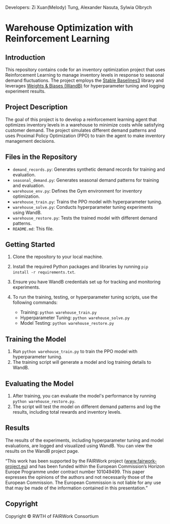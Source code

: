 Developers: Zi Xuan(Melody) Tung, Alexander Nasuta, Sylwia Olbrych

# Warehouse Optimization with Reinforcement Learning

## Introduction
This repository contains code for an inventory optimization project that uses Reinforcement Learning to manage inventory levels in response to seasonal demand fluctuations. The project employs the [Stable Baselines3](https://github.com/DLR-RM/stable-baselines3) library and leverages [Weights & Biases (WandB)](https://wandb.ai/) for hyperparameter tuning and logging experiment results.

## Project Description
The goal of this project is to develop a reinforcement learning agent that optimizes inventory levels in a warehouse to minimize costs while satisfying customer demand. The project simulates different demand patterns and uses Proximal Policy Optimization (PPO) to train the agent to make inventory management decisions.

## Files in the Repository
- `demand_records.py`: Generates synthetic demand records for training and evaluation.
- `seasonal_demand.py`: Generates seasonal demand patterns for training and evaluation.
- `warehouse_env.py`: Defines the Gym environment for inventory optimization.
- `warehouse_train.py`: Trains the PPO model with hyperparameter tuning.
- `warehouse_solve.py`: Conducts hyperparameter tuning experiments using WandB.
- `warehouse_restore.py`: Tests the trained model with different demand patterns.
- `README.md`: This file.

## Getting Started
1. Clone the repository to your local machine.
2. Install the required Python packages and libraries by running `pip install -r requirements.txt`.
3. Ensure you have WandB credentials set up for tracking and monitoring experiments.
4. To run the training, testing, or hyperparameter tuning scripts, use the following commands:

    - Training: `python warehouse_train.py`
    - Hyperparameter Tuning: `python warehouse_solve.py`
    - Model Testing: `python warehouse_restore.py`

## Training the Model
1. Run `python warehouse_train.py` to train the PPO model with hyperparameter tuning.
2. The training script will generate a model and log training details to WandB.

## Evaluating the Model
1. After training, you can evaluate the model's performance by running `python warehouse_restore.py`.
2. The script will test the model on different demand patterns and log the results, including total rewards and inventory levels.

## Results
The results of the experiments, including hyperparameter tuning and model evaluations, are logged and visualized using WandB. You can view the results on the WandB project page.

“This work has been supported by the FAIRWork project (www.fairwork-project.eu) and has been funded within the European Commission’s Horizon Europe Programme under contract number 101049499. This paper expresses the opinions of the authors and not necessarily those of the European Commission. The European Commission is not liable for any use that may be made of the information contained in this presentation.”

## Copyright
Copyright © RWTH of FAIRWork Consortium

